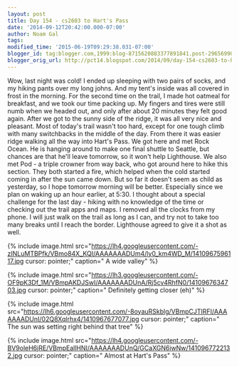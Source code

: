```yaml
---
layout: post
title: Day 154 - cs2603 to Hart's Pass
date: '2014-09-12T20:42:00.000-07:00'
author: Noam Gal
tags:
modified_time: '2015-06-19T09:29:38.031-07:00'
blogger_id: tag:blogger.com,1999:blog-8715620883377891841.post-2965699018761699926
blogger_orig_url: http://pct14.blogspot.com/2014/09/day-154-cs2603-to-harts-pass.html
---
```


 Wow, last night was cold! I ended up sleeping with two pairs of socks, and my hiking pants over my long johns. And
 my tent's inside was all covered in frost in the morning.
 For the second time on the trail, I made hot oatmeal
 for breakfast, and we took our time packing up. My fingers and tires were still numb when we headed out, and only
 after about 20 minutes they felt good again.
 After we got to the sunny side of the ridge, it was all very nice
 and pleasant. Most of today's trail wasn't too hard, except for one tough climb with many switchbacks in the middle
 of the day. From there it was easier ridge walking all the way into Hart's Pass.
 We got here and met Rock
 Ocean. He is hanging around to make one final shuttle to Seattle, but chances are that he'll leave tomorrow, so it
 won't help Lighthouse. We also met Pod - a triple crowner from way back, who got around here to hike this section.
 They both started a fire, which helped when the cold started coming in after the sun came down. But so far it
 doesn't seem as child as yesterday, so I hope tomorrow morning will be better. Especially since we plan on waking up
 an hour earlier, at 5:30.
 I thought about a special challenge for the last day - hiking with no knowledge of
 the time or checking out the trail apps and maps. I removed all the clocks from my phone. I will just walk on the
 trail as long as I can, and try not to take too many breaks until I reach the border. Lighthouse agreed to give it a
 shot as well.


{% include image.html src="https://lh4.googleusercontent.com/-zINLuMTBPfk/VBmo84X_KQI/AAAAAAADUm4/ly0_km4WD_M/1410967596117.jpg cursor: pointer;" caption=" A wide valley" %}


{% include image.html src="https://lh3.googleusercontent.com/-OF9pK3Df_1M/VBmpAKDJSwI/AAAAAAADUnA/Rj5cv4RhfN0/1410967634703.jpg cursor: pointer;" caption=" Definitely getting closer (eh)" %}


{% include image.html src="https://lh6.googleusercontent.com/-8oyauRSkblg/VBmpCJTIRFI/AAAAAAADUnI/02Q8Xqlrhx4/1410967677077.jpg cursor: pointer;" caption=" The sun was setting right behind that tree" %}


{% include image.html src="https://lh4.googleusercontent.com/-BV9oleH6jRE/VBmpEallHNI/AAAAAAADUnQ/GCaXGN6iwNw/1410967722132.jpg cursor: pointer;" caption=" Almost at Hart's Pass" %}

